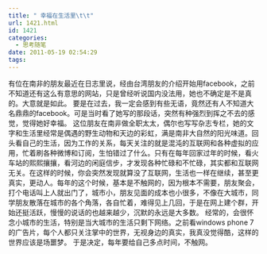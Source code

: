 ```yaml
---
title: " 幸福在生活里\t\t"
url: 1421.html
id: 1421
categories:
  - 思考随笔
date: 2011-05-19 02:54:29
tags:
---
```


有位在南非的朋友最近在日志里说，经由台湾朋友的介绍开始用facebook，之前不知道还有这么有意思的网站，只是曾经听说国内没法用，她也不确定是不是真的。大意就是如此。 要是在过去，我一定会感到有些无语，竟然还有人不知道大名鼎鼎的facebook。可是当时看了她写的那段话，突然有种强烈到挥之不去的感觉，觉得她好幸福。 这位朋友在南非做全职太太，偶尔也写写杂志专栏，她的文字和生活里经常是偶遇的野生动物和天边的彩虹，满是南非大自然的阳光味道。回头看自己的生活，因为工作的关系，每天关注的就是混沌的互联网和各种虚拟的应用，忙着刷各种微博和订阅，生怕错过了什么。只有在每年回家过年的时候，看火车站的熙熙攘攘，看河边的闲庭信步，才发现各种忙碌和不忙碌，其实都和互联网无关。在这样的时候，你会突然发现就算没了互联网，生活也一样在继续，甚至更真实，更动人。每年的这个时候，基本是不触网的，因为根本不需要，朋友聚会，打个电话叫上人就出门了，城市小，朋友见面的成本也小很多，不像在大城市，同学朋友散落在城市的各个角落，各自忙着，难得见上几回，于是在网上建个群，开始还挺活跃，慢慢的说话的也越来越少，沉默的永远是大多数。 经常的，会很怀念小城市的生活，特别是当大城市的生活只剩下网络。之前看windows phone 7的广告片，每个人都只关注掌中的世界，无视身边的真实，我真没觉得酷，这样的世界应该是场噩梦。 于是决定，每年要给自己多点时间，不触网。